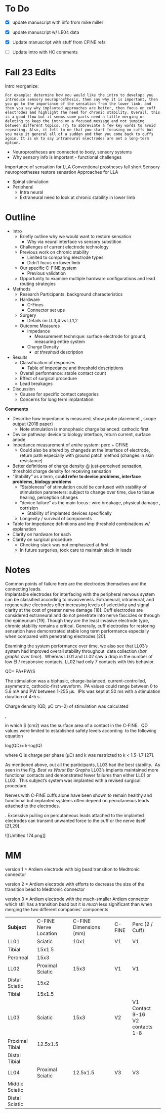 # To Do
- [x] update manuscript with info from mike miller
- [x] update manuscript w/ LE04 data
- [x] Update manuscript with stuff from CFINE refs
- [ ] Update intro with HC comments

  

# Fall 23 Edits
Intro reorganize: 
```
For example: determine how you would like the intro to develop: you introduce sensory neuroprosthesis, then say why it is important, then you go to the importance of the sensation from the lower limb, and then you say why implanted approaches are better, then focus on cuff electrodes and highlight the need for chronic stability. Overall, this is a good flow but it seems some parts need a little merging or deleting to keep the intro on a focused message and not jumping between different topics. Try to abbreviate a few key words to avoid repeating. Also, it felt to me that you start focusing on cuffs but you make it general all of a sudden and then you come back to cuffs again. It is ok to say intraneural electrodes are not a long-term option.
```
- Neuroprostheses are connected to body, sensory systems
- Why sensory info is important - functional challenges


Importance of sensation for LLA
Conventional prostheses fall short
Sensory neuroprostheses restore sensation 
Approaches for LLA
- Spinal stimulation 
- Peripheral 
	- Intra neural
	- Extraneural
need to look at chronic stability in lower limb 



# Outline

- Intro
    - Briefly outline why we would want to restore sensation
        - Why via neural interface vs sensory substition
    - Challenges of current electrode technology
    - Previous work on chronic stability
        - Limited to comparing electrode types
        - Didn’t focus on lower limb
    - Our specific C-FINE system
        - Previous validation
    - Opportunity to examine multiple hardware configurations and lead routing strategies
- Methods
    - Research Participants: background characteristics
    - Hardware
        - C-Fines
        - Connector set ups
    - Surgery
        - Details on LL3,4 vs LL1,2
    - Outcome Measures
        - Impedance
            - Measurement technique: surface electrode for ground, measuring entire system
        - Charge Density
            - _at threshold_ description
- Results
    - Classification of responses
        - Table of impedance and threshold descriptions
    - Overall performance: stable contact count
    - Effect of surgical procedure
    - Lead breakages
- Discussion
    - Causes for specific contact categories
    - Concerns for long term implantation

  

**Comments**

- Describe how impedance is measured, show probe placement , scope output (2018 paper)
    - Note stimulation is monophasic charge balanced: cathodic first
- Device pathway: device to biology interface, return current, surface anode
- Impedance measurement of _entire_ system: perc + CFINE
    - Could also be altered by changeds at the interface of electrode, return path especially with ground patch method (changes in skin resistance)
- Better definitions of charge density @ just-perceived sensation, threshold charge density for receiving sensation
- “Stability” as a term, co**uld refer to device problems, interface problems, biology problems**
    - “Stableness” of stimulation could be confused with stability of stimulation parameters: subject to change over time, due to tissue healing, perception changes
    - “device failure” as the main focus : wire breakage, physical damage , corrision
        - Stability of implanted devices specifically
    - Longevity / survival of components
- Table for impedance definitions and imp threshold combinations w/ explanation
- Clarity on hardware for each
- Clarify on surgical procedure
    - Checking slack was not emphasized at first
    - In future surgeries, took care to maintain slack in leads



  

# Notes

Common points of failure here are the electrodes themselves and the connecting leads.  
Implantable electrodes for interfacing with the peripheral nervous system can be classified according to invasiveness. Extraneural, intraneural, and regenerative electrodes offer increasing levels of selectivity and signal clarity at the cost of greater nerve damage [18]. Cuff electrodes are considered extraneural and do not penetrate into nerve fascicles or through the epineurium [19]. Though they are the least invasive electrode type, chronic stability remains a critical. Generally, cuff electrodes for restoring sensation have demonstrated stable long term performance especially when compared with penetrating electrodes [20].

  
Examining the system performance over time, we also see that LL03’s system had improved overall stability throughout  data collection (_bar graphs over time_).  Whereas LL01 and LL02 saw a drop in the number of low EI / responsive contacts, LL02 had only 7 contacts with this behavior.

  

  

QD= PA*PW/S

The stimulation was a biphasic, charge-balanced, current-controlled, asymmetric, cathodic-first waveform.  PA values could range between 0 to 5.6 mA and PW between 1-255 μs.  IPIs was kept at 50 ms with a stimulation duration of 4-5 s.

Charge density (QD, μC cm−2) of stimulation was calculated

,

in which S (cm2) was the surface area of a contact in the C-FINE.  QD values were limited to established safety levels according  to the following equation

log⁡(QD)= k-log⁡(Q)

where Q is charge per phase (μC) and k was restricted to k < 1.5-1.7 [27].

  
As mentioned above, out all the participants, LL03 had the best stability.  As seen in the _Fig. Best vs Worst Bar Graphs_ LL03’s implants maintained more functional contacts and demonstrated fewer failures than either LL01 or LL02.  This subject’s system was implanted with a revised surgical procedure.

  

Nerves with C-FINE cuffs alone have been shown to remain healthy and functional but implanted systems often depend on percutaneous leads attached to the electrodes.

. Excessive pulling on percutaneous leads attached to the implanted electrodes can transmit unwanted force to the cuff or the nerve itself [21,29].

  

![[Untitled 174.png]]

  

  

# MM

version 1 = Ardiem electrode with big bead transition to Medtronic connector

version 2 = Ardiem electrode with efforts to decrease the size of the transition bead to Medtronic connector

version 3 = Ardiem electrode with the much-smaller Ardiem connector which still has a transition bead but it is _much_ less significant than when merging the two different companies' components

|   |   |   |   |   |
|---|---|---|---|---|
|**Subject**|C-FINE Nerve Location|C-FINE Dimensions (mm)|C-FINE|Perc (2 / Cuff)|
|LL01|Sciatic|10x1|V1|V1|
|Tibial|15x1.5||||
|Peroneal|15x3||||
|LL02|Proximal Sciatic|15x3|V1|V1|
|Distal Sciatic|15x2||||
|Tibial|15x1.5||||
|LL03|Sciatic|15x3|V2|V1 Contact 9-16  <br>V2 contacts 1-8|
|Proximal Tibial|12.5x1.5||||
|Distal Tibial|||||
|LL04|Proximal Sciatic|12.5x1.5|V3|V3|
|Middle Sciatic|||||
|Distal Sciatic|||||

  

  
